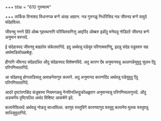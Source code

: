 +++
title = "610 गुरुमात्म"

+++
तार्किक विनाशद विधानगळ बग्गॆ अंतह अज्ञान. नन्न गुरुगळु निर्धरिसिद नन्न जीवनद बग्गॆ यावुदे संदेहविल्ल.

जीवनवु ननगॆ हिंदॆ ऒब्ब गृहस्थनागि परिचितवागित्तु आद्दरिंद ऒब्बरु इन्नॊंदु मनॆयन्नु नोडिदरॆ जीवनद बग्गॆ अनुमान बरुत्तदॆ.

ई संदेहास्पद जीवनवु बाह्यतॆय संकेतवागिदॆ. इदु अर्थवन्नु पडॆयुव परिणामवागिद्दु, इदन्नु संदेह पडुववरु सह अर्थमाडिकॊळ्ळबेकु.

हीगागि जीवनद संदेहदल्लि ऒंदु संदेहास्पद विशेषणविदॆ. अदु कारण ऎंब अनुमानवन्नु अल्लगळॆयुवुदु सुलभ ऎंदु परिगणिसलागिदॆ.

आ संदेहवन्नु होगलाडिसलु आवाहनॆयागुव कल्पनॆ. अदु अनुमानद कारणदिंद अर्थवन्नु पडॆयुवुदु ऎंदु परिगणिसलागिदॆ.

आदरॆ दृष्टांतगळिंद कंडुबरुव नियमगळन्नु नॆनपिनल्लिट्टुकॊळ्ळुवाग अनुमानवन्नु परिगणिसलागुत्तदॆ. ऒंदु अडचणॆय दृष्टियल्लि अर्थद विशिष्ट आकर्षणॆ इदॆ.

कल्पनॆयिल्लदॆ अर्थवन्नु नोडलु साध्यविल्ल. काणुव वस्तुविगॆ कारणवागुव वस्तुवु कल्पनॆय मूलक वस्तुवन्नु साधिसुवुदागिदॆ.

